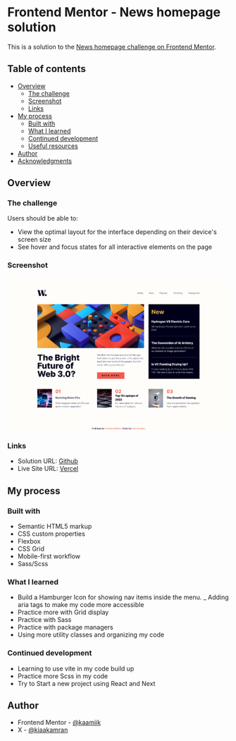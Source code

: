 # Frontend Mentor - News homepage solution

This is a solution to the [News homepage challenge on Frontend Mentor](https://www.frontendmentor.io/challenges/news-homepage-H6SWTa1MFl).

## Table of contents

- [Overview](#overview)
  - [The challenge](#the-challenge)
  - [Screenshot](#screenshot)
  - [Links](#links)
- [My process](#my-process)
  - [Built with](#built-with)
  - [What I learned](#what-i-learned)
  - [Continued development](#continued-development)
  - [Useful resources](#useful-resources)
- [Author](#author)
- [Acknowledgments](#acknowledgments)

## Overview

### The challenge

Users should be able to:

- View the optimal layout for the interface depending on their device's screen size
- See hover and focus states for all interactive elements on the page

### Screenshot

![](./screenshot.png)

### Links

- Solution URL: [Github](https://github.com/kaamiik/fm-News-Home-Page)
- Live Site URL: [Vercel](https://fm-news-home-page-roan.vercel.app/)

## My process

### Built with

- Semantic HTML5 markup
- CSS custom properties
- Flexbox
- CSS Grid
- Mobile-first workflow
- Sass/Scss

### What I learned

- Build a Hamburger Icon for showing nav items inside the menu.
  \_ Adding aria tags to make my code more accessible
- Practice more with Grid display
- Practice with Sass
- Practice with package managers
- Using more utility classes and organizing my code

### Continued development

- Learning to use vite in my code build up
- Practice more Scss in my code
- Try to Start a new project using React and Next

## Author

- Frontend Mentor - [@kaamiik](https://www.frontendmentor.io/profile/kaamiik)
- X - [@kiaakamran](https://x.com/kiaakamran)
